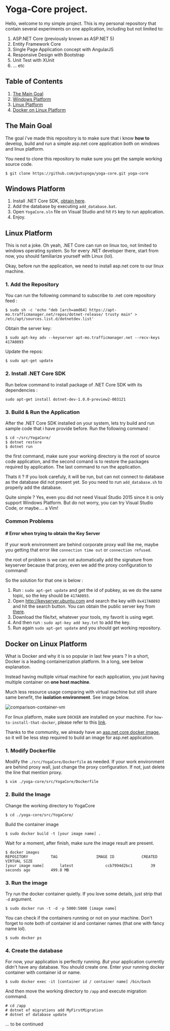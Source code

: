 # Yoga-Core project.

Hello, welcome to my simple project. This is my personal repository that contain several experiments on one application, including but not limited to:
1. ASP.NET Core (previously known as ASP.NET 5)
2. Entity Framework Core
3. Single Page Application concept with AngularJS
4. Responsive Design with Bootstrap
5. Unit Test with XUnit
6. ... etc

## Table of Contents
1. [The Main Goal](#the-main-goal)
2. [Windows Platform](#windows-platform)
3. [Linux Platform](#linux-platform)
4. [Docker on Linux Platform](docker-on-linux-platform)

## The Main Goal
The goal i've made this repository is to make sure that i know **how to** develop, build and run a simple asp.net core application both on windows and linux platform.

You need to clone this repository to make sure you get the sample working source code. 
```shell
$ git clone https://github.com/putuyoga/yoga-core.git yoga-core
```

## Windows Platform
1. Install .NET Core SDK, [obtain here](https://www.microsoft.com/net/core#windows).
2. Add the database by executing `add_database.bat`.
3. Open `YogaCore.sln` file on Visual Studio and hit `F5` key to run application. 
4. Enjoy.

## Linux Platform
This is not a joke. Oh yeah, .NET Core can run on linux too, not limited to windows operating system. So for every .NET developer there, start from now, you should familiarize  yourself with Linux (lol).

Okay, before run the application, we need to install asp.net core to our linux machine.
### 1. Add the Repository
You can run the following command to subscribe to .net core repository feed :
```shell
$ sudo sh -c 'echo "deb [arch=amd64] https://apt-mo.trafficmanager.net/repos/dotnet-release/ trusty main" > /etc/apt/sources.list.d/dotnetdev.list'
```
Obtain the server key:
```shell
$ sudo apt-key adv --keyserver apt-mo.trafficmanager.net --recv-keys 417A0893
```
Update the repos:
```shell
$ sudo apt-get update
```

### 2. Install .NET Core SDK
Run below command to install package of .NET Core SDK with its dependencies :
```shell
sudo apt-get install dotnet-dev-1.0.0-preview2-003121
```

### 3. Build & Run the Application
After the .NET Core SDK installed on your system, lets try build and run sample code that i have provide before. Run the following command :
```shell
$ cd ~/src/YogaCore/
$ dotnet restore
$ dotnet run
```
the first command, make sure your working directory is the root of source code application, and the second comand is to restore the packages required by application. The last command to run the application.

Thats it ? If you look carefuly, it will be run, but can not connect to database as the database did not present yet. So you need to run `add_database.sh` to properly add the database. 

Quite simple ? Yes, even you did not need Visual Studio 2015 since it is only support Windows Platform. But do not worry, you can try Visual Studio Code, or maybe.... a Vim!

### Common Problems
#### # Error when trying to obtain the Key Server
If your work environment are behind corporate proxy wall like me, maybe you getting that error like `connection time out` or `connection refused`. 

the root of problem is we can not automatically add the signature from keyserver because that proxy, even we add the proxy configuration to command!

So the solution for that one is below :

1. Run : `sudo apt-get update` and get the id of pubkey, as we do the same topic, so the key should be `417A0893`. 
2. Open http://keyserver.ubuntu.com and search the key with `0x417A0893` and hit the search button. You can obtain the public server key from [there](http://keyserver.ubuntu.com/pks/lookup?op=get&search=0xB02C46DF417A0893). 
3. Download the file/txt, whatever your tools, my favorit is using wget. 
4. And then run : `sudo apt-key add key.txt` to add the key. 
5. Run again `sudo apt-get update` and you should get working repository. 


## Docker on Linux Platform

What is Docker and why it is so popular in last few years ?
In a short, Docker is a leading containerization platform. In a long, see below explanation.

Instead having multiple virtual machine for each application, you just having multiple container on **one host machine**. 

Much less resource usage comparing with virtual machine but still share same benefit, the __isolation environment__. See image below.

![comparison-container-vm](https://www.rightscale.com/blog/sites/default/files/docker-containers-vms.png)

For linux platform, make sure `DOCKER` are installed on your machine. For `how-to-install-that-docker`, please refer to this [link](https://docs.docker.com/engine/installation/linux/ubuntulinux/).

Thanks to the community, we already have an [asp.net core docker image](https://hub.docker.com/r/microsoft/aspnet/), so it will be less step required to build an image for asp.net application.


### 1. Modify Dockerfile
Modify the `./src/YogaCore/Dockerfile` as needed. If your work environment are behind proxy wall, just change the proxy configuration. If not, just delete the line that mention proxy.
```shell
$ vim ./yoga-core/src/YogaCore/Dockerfile
```

### 2. Build the Image
Change the working directory to YogaCore
```shell
$ cd ./yoga-core/src/YogaCore/
```

Build the container image
```shell
$ sudo docker build -t [your image name] .
```

Wait for a moment, after finish, make sure the image result are present.
```shell
$ docker images
REPOSITORY          TAG                 IMAGE ID            CREATED             VIRTUAL SIZE
[your image name]		latest              ccb7994d2bc1        39 seconds ago         499.8 MB
```

### 3. Run the image
Try run the docker container quietly. If you love some details, just strip that `-d` argument.
```shell
$ sudo docker run -t -d -p 5000:5000 [image name]
```

You can check if the containers running or not on your machine. Don't forget to note both of container id and container names (that one with fancy name lol). 
```shell
$ sudo docker ps 
```

### 4. Create the database
For now, your application is perfectly running. *But* your application currently didn't have any database. You should create one. Enter your running docker container with container id or name. 
```shell
$ sudo docker exec -it [container id / container name] /bin/bash
```

And then move the working directory to `/app` and execute migration command.
```shell
# cd /app
# dotnet ef migrations add MyFirstMigration
# dotnet ef database update
```


... to be continued